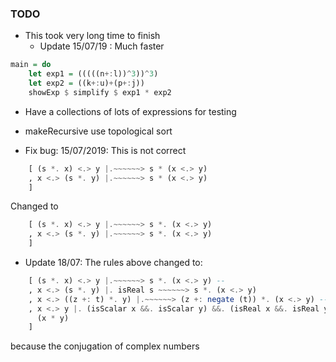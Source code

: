 ### TODO
- This took very long time to finish 
    - Update 15/07/19 : Much faster
```haskell
main = do
    let exp1 = (((((n+:l))^3))^3)
    let exp2 = ((k+:u)+(p+:j))
    showExp $ simplify $ exp1 * exp2
```
- Have a collections of lots of expressions for testing 
- makeRecursive use topological sort

- Fix bug: 15/07/2019: This is not correct
```haskell
    [ (s *. x) <.> y |.~~~~~~> s * (x <.> y)
    , x <.> (s *. y) |.~~~~~~> s * (x <.> y)
    ]
```
Changed to 
```haskell
    [ (s *. x) <.> y |.~~~~~~> s *. (x <.> y)
    , x <.> (s *. y) |.~~~~~~> s *. (x <.> y)
    ]
```
- Update 18/07: The rules above changed to:
```haskell
    [ (s *. x) <.> y |.~~~~~~> s *. (x <.> y) --
    , x <.> (s *. y) |. isReal s ~~~~~~> s *. (x <.> y)
    , x <.> ((z +: t) *. y) |.~~~~~~> (z +: negate (t)) *. (x <.> y) -- Conjugate if the scalar is complex
    , x <.> y |. (isScalar x &&. isScalar y) &&. (isReal x &&. isReal y) ~~~~~~>
      (x * y)
    ]
```
because the conjugation of complex numbers

